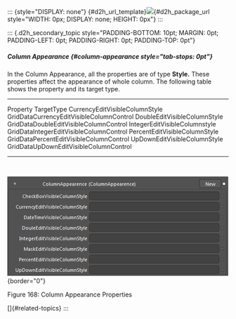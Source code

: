 ::: {style="DISPLAY: none"}
[](ms-xhelp:///?Id=d2h_url_template){#d2h_url_template}![](!package_url!){#d2h_package_url style="WIDTH: 0px; DISPLAY: none; HEIGHT: 0px"}
:::

::: {.d2h_secondary_topic style="PADDING-BOTTOM: 10pt; MARGIN: 0pt; PADDING-LEFT: 0pt; PADDING-RIGHT: 0pt; PADDING-TOP: 0pt"}
##### Column Appearance {#column-appearance style="tab-stops: 0pt"}

In the Column Appearance, all the properties are of type **Style.** These properties affect the appearance of whole column. The following table shows the property and its target type.

  -------------------------------- ------------------------------------------
  Property                         TargetType
  CurrencyEditVisibleColumnStyle   GridDataCurrencyEditVisibleColumnControl
  DoubleEditVisibleColumnStyle     GridDataDoubleEditVisibleColumnControl
  IntegerEditVisibleColumnstyle    GridDataIntegerEditVisibleColumnControl
  PercentEditVisibleColumnStyle    GridDataPercentEditVisibleColumnControl
  UpDownEditVisibleColumnStyle     GridDataUpDownEditVisibleColumnControl
  -------------------------------- ------------------------------------------

 

![](ImagesExt/image61_240.png){border="0"}

Figure 168: Column Appearance Properties

[]{#related-topics}
:::
